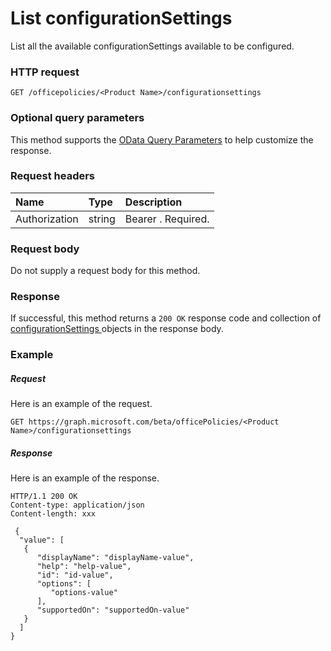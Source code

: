# List configurationSettings

List all the available configurationSettings available to be configured.

### HTTP request
<!-- { "blockType": "ignored" } -->
```http
GET /officepolicies/<Product Name>/configurationsettings
```
### Optional query parameters
This method supports the [OData Query Parameters](http://graph.microsoft.io/docs/overview/query_parameters) to help customize the response.
### Request headers
| Name       | Type | Description|
|:-----------|:------|:----------|
| Authorization  | string  | Bearer <token>. Required. |

### Request body
Do not supply a request body for this method.
### Response
If successful, this method returns a `200 OK` response code and collection of [configurationSettings ](../resources/configurationsetting.md) objects in the response body.
### Example
##### Request
Here is an example of the request.
<!-- {
  "blockType": "request",
  "name": "get_availableOfficePolicySettings"
}-->
```http
GET https://graph.microsoft.com/beta/officePolicies/<Product Name>/configurationsettings
```
##### Response
Here is an example of the response.

<!-- {
  "blockType": "response",
  "truncated": true,
  "@odata.type": "microsoft.graph.configurationsetting",
  "isCollection": true
} -->
```http
HTTP/1.1 200 OK
Content-type: application/json
Content-length: xxx

 {
  "value": [
   {
      "displayName": "displayName-value",
      "help": "help-value",
      "id": "id-value",
      "options": [
         "options-value"
      ],
      "supportedOn": "supportedOn-value"
   }
  ]
}

```

<!-- uuid: 8fcb5dbc-d5aa-4681-8e31-b001d5168d79
2015-10-25 14:57:30 UTC -->
<!-- {
  "type": "#page.annotation",
  "description": "List configurationsetting",
  "keywords": "",
  "section": "documentation",
  "tocPath": ""
}-->

